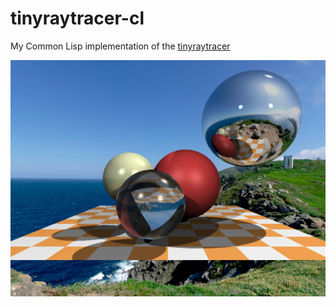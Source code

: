 # tinyraytracer-cl

My Common Lisp implementation of the [tinyraytracer](https://github.com/ssloy/tinyraytracer)

![rendered image](https://github.com/goktug97/tinyraytracer-cl/blob/master/rendered_image.png "Rendered Image")
